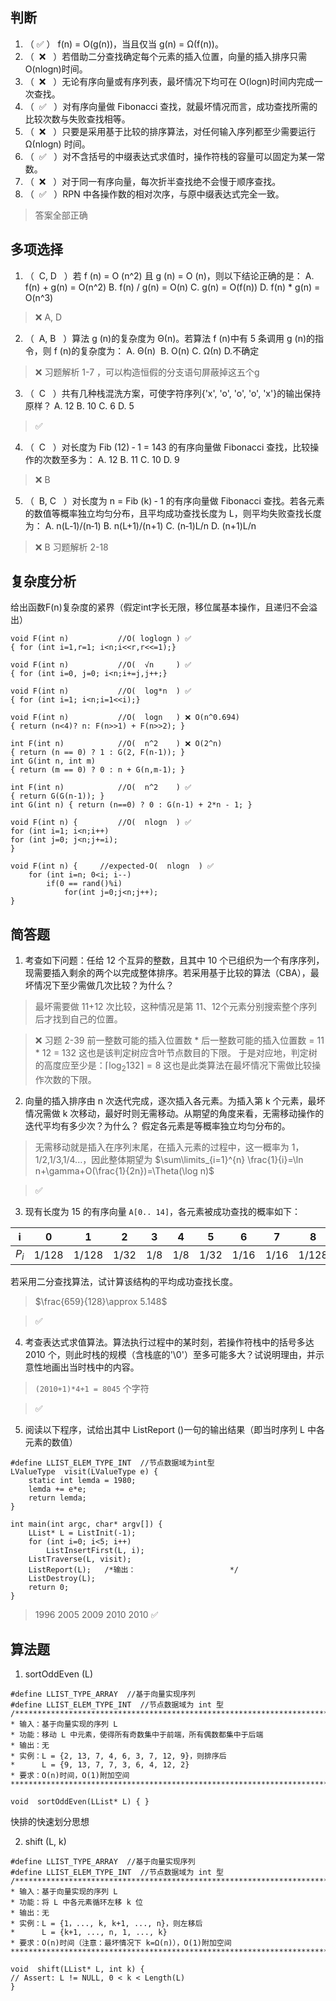 ## 判断

1) （  ✅   ） f(n) = O(g(n))，当且仅当 g(n) = Ω(f(n))。
2) （  ❌   ）若借助二分查找确定每个元素的插入位置，向量的插入排序只需 O(nlogn)时间。
3) （  ❌   ）无论有序向量或有序列表，最坏情况下均可在 O(logn)时间内完成一次查找。
4) （  ✅   ）对有序向量做 Fibonacci 查找，就最坏情况而言，成功查找所需的比较次数与失败查找相等。
5) （  ❌   ）只要是采用基于比较的排序算法，对任何输入序列都至少需要运行 Ω(nlogn) 时间。
6) （  ✅   ）对不含括号的中缀表达式求值时，操作符栈的容量可以固定为某一常数。
7) （  ❌   ）对于同一有序向量，每次折半查找绝不会慢于顺序查找。
8) （  ✅   ）RPN 中各操作数的相对次序，与原中缀表达式完全一致。

> 答案全部正确

## 多项选择

1) （  C, D   ）若 f (n) = O (n^2) 且 g (n) = O (n)，则以下结论正确的是：
A. f(n) + g(n) = O(n^2)
B. f(n) / g(n) = O(n)
C. g(n) = O(f(n))
D. f(n) * g(n) = O(n^3) 

> ❌ A, D

2) （  A, B   ）算法 g (n)的复杂度为 Θ(n)。若算法 f (n)中有 5 条调用 g (n)的指令，则 f (n)的复杂度为：
A. Θ(n) 
B. O(n)
C. Ω(n)
D.不确定

> ❌ 习题解析 1-7 ，可以构造恒假的分支语句屏蔽掉这五个g

3) （  C   ）共有几种栈混洗方案，可使字符序列{'x', 'o', 'o', 'o', 'x'}的输出保持原样？
A. 12
B. 10
C. 6
D. 5

> ✅

4) （  C   ）对长度为 Fib (12) ‐ 1 = 143 的有序向量做 Fibonacci 查找，比较操作的次数至多为：
A. 12
B. 11
C. 10
D. 9

> ❌ B

5) （  B, C   ）对长度为 n = Fib (k) ‐ 1 的有序向量做 Fibonacci 查找。若各元素的数值等概率独立均匀分布，且平均成功查找长度为 L，则平均失败查找长度为：
A. n(L‐1)/(n‐1)
B. n(L+1)/(n+1)
C. (n‐1)L/n
D. (n+1)L/n

> ❌ B 习题解析 2-18

## 复杂度分析

给出函数F(n)复杂度的紧界（假定int字长无限，移位属基本操作，且递归不会溢出）

``` hl:1,4,7,10,13,18,22,27
void F(int n)           //O( loglogn ) ✅
{ for (int i=1,r=1; i<n;i<<r,r<<=1);}

void F(int n)           //O(  √n     ) ✅
{ for (int i=0, j=0; i<n;i+=j,j++;}

void F(int n)           //O(  log*n  ) ✅
{ for (int i=1; i<n;i=1<<i);}

void F(int n)           //O(  logn   ) ❌ O(n^0.694)
{ return (n<4)? n: F(n>>1) + F(n>>2); }

int F(int n)            //O(  n^2    ) ❌ O(2^n)
{ return (n == 0) ? 1 : G(2, F(n‐1)); }
int G(int n, int m)
{ return (m == 0) ? 0 : n + G(n,m‐1); }

int F(int n)            //O(  n^2    ) ✅
{ return G(G(n‐1)); }
int G(int n) { return (n==0) ? 0 : G(n‐1) + 2*n ‐ 1; }

void F(int n) {         //O(  nlogn  ) ✅
for (int i=1; i<n;i++)
for (int j=0; j<n;j+=i);
}

void F(int n) {     //expected‐O(  nlogn  ) ✅
	for (int i=n; 0<i; i--)
		if(0 == rand()%i)
			for(int j=0;j<n;j++);
}
```


## 简答题

1) 考查如下问题：任给 12 个互异的整数，且其中 10 个已组织为一个有序序列，现需要插入剩余的两个以完成整体排序。若采用基于比较的算法（CBA），最坏情况下至少需做几次比较？为什么？

> 最坏需要做 11+12 次比较，这种情况是第 11、12个元素分别搜索整个序列后才找到自己的位置。

> ❌ 习题 2-39
> 前一整数可能的插入位置数 * 后一整数可能的插入位置数 = 11 * 12 = 132 这也是该判定树应含叶节点数目的下限。
> 于是对应地，判定树的高度应至少是：$\lceil \log_{2}132\rceil=8$ 这也是此类算法在最坏情况下需做比较操作次数的下限。

2) 向量的插入排序由 n 次迭代完成，逐次插入各元素。为插入第 k 个元素，最坏情况需做 k 次移动，最好时则无需移动。从期望的角度来看，无需移动操作的迭代平均有多少次？为什么？ 假定各元素是等概率独立均匀分布的。

> 无需移动就是插入在序列末尾，在插入元素的过程中，这一概率为 1，1/2,1/3,1/4...，因此整体期望为 $\sum\limits_{i=1}^{n} \frac{1}{i}=\ln n+\gamma+O(\frac{1}{2n})=\Theta(\log n)$

> ✅

3) 现有长度为 15 的有序向量 `A[0.. 14]`，各元素被成功查找的概率如下：

| i       | 0     | 1     | 2    | 3   | 4   | 5    | 6    | 7    | 8     | 9    | 10   | 11  | 12   | 13    | 14   |
| ------- | ----- | ----- | ---- | --- | --- | ---- | ---- | ---- | ----- | ---- | ---- | --- | ---- | ----- | ---- |
| $P_{i}$ | 1/128 | 1/128 | 1/32 | 1/8 | 1/8 | 1/32 | 1/16 | 1/16 | 1/128 | 1/64 | 1/16 | 1/4 | 3/16 | 1/128 | 1/64 | 
若采用二分查找算法，试计算该结构的平均成功查找长度。

> $\frac{659}{128}\approx 5.148$

> ✅

4) 考查表达式求值算法。算法执行过程中的某时刻，若操作符栈中的括号多达 2010 个，则此时栈的规模（含栈底的'\\0'）至多可能多大？试说明理由，并示意性地画出当时栈中的内容。

> `(2010+1)*4+1 = 8045` 个字符

> ✅

5) 阅读以下程序，试给出其中 ListReport ()一句的输出结果（即当时序列 L 中各元素的数值）
```
#define LLIST_ELEM_TYPE_INT  //节点数据域为int型
LValueType  visit(LValueType e) {
	static int lemda = 1980;
	lemda += e*e;    
	return lemda;
}

int main(int argc, char* argv[]) {
	LList* L = ListInit(‐1);
	for (int i=0; i<5; i++)  
		ListInsertFirst(L, i);
	ListTraverse(L, visit);
	ListReport(L);   /*输出：                     */
	ListDestroy(L);
	return 0;
}
```

> 1996 2005 2009 2010 2010 ✅

## 算法题

1) sortOddEven (L)
```
#define LLIST_TYPE_ARRAY  //基于向量实现序列
#define LLIST_ELEM_TYPE_INT  //节点数据域为 int 型
/************************************************************************
* 输入：基于向量实现的序列 L
* 功能：移动 L 中元素，使得所有奇数集中于前端，所有偶数都集中于后端
* 输出：无
* 实例：L = {2, 13, 7, 4, 6, 3, 7, 12, 9}，则排序后
*      L = {9, 13, 7, 7, 3, 6, 4, 12, 2}
* 要求：O(n)时间，O(1)附加空间 ************************************************************************/

void  sortOddEven(LList* L) { } 
```

快排的快速划分思想

2) shift (L, k) 
```
#define LLIST_TYPE_ARRAY  //基于向量实现序列
#define LLIST_ELEM_TYPE_INT  //节点数据域为 int 型
/************************************************************************
* 输入：基于向量实现的序列 L
* 功能：将 L 中各元素循环左移 k 位
* 输出：无
* 实例：L = {1，..., k, k+1, ..., n}，则左移后
*      L = {k+1, ..., n, 1, ..., k}
* 要求：O(n)时间（注意：最坏情况下 k=Ω(n)），O(1)附加空间 ************************************************************************/

void  shift(LList* L, int k) {
// Assert: L != NULL, 0 < k < Length(L)
}
```